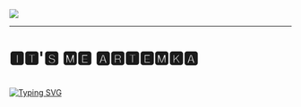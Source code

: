 <gif align="center"> 
  <img src="https://media3.giphy.com/media/ihkiOFNsjcVVTgQHLe/giphy.gif?cid=ecf05e47yrm0r02nk193ekbiaww2cqabl515isyqb9rng6bk&rid=giphy.gif&ct=g" />
</gif>

---

<h1>🅸🆃'🆂 🅼🅴 🅰🆁🆃🅴🅼🅺🅰</h1>
<br>
<a href="https://git.io/typing-svg"><img src="https://readme-typing-svg.herokuapp.com?font=Fira+Code&pause=1000&width=435&lines=%F0%9D%95%80++%F0%9D%95%92%F0%9D%95%9D%F0%9D%95%A8%F0%9D%95%92%F0%9D%95%AA%F0%9D%95%A4+%F0%9D%95%A8%F0%9D%95%92%F0%9D%95%9F%F0%9D%95%9F%F0%9D%95%92+%F0%9D%95%A4%F0%9D%95%9D%F0%9D%95%96%F0%9D%95%96%F0%9D%95%A1" alt="Typing SVG" /></a>

